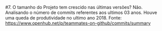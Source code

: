 #7. O tamanho do Projeto tem crescido nas últimas versões?
Não. Analisando o número de commits referentes aos ultimos 03 anos. Houve uma queda de produtividade no ultimo ano 2018.
Fonte: https://www.openhub.net/p/teammates-on-github/commits/summary